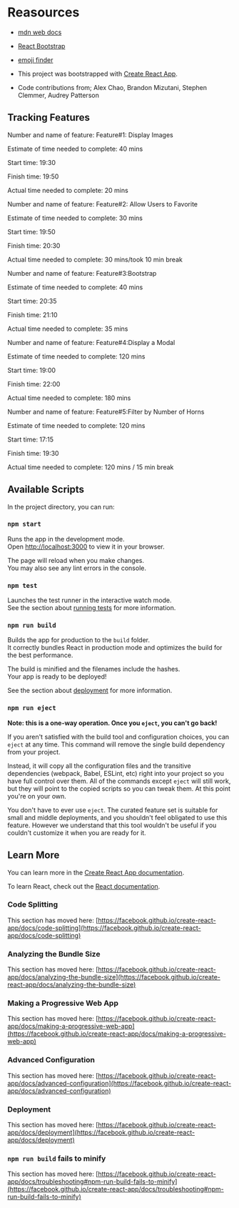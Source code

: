 # Reasources

- [mdn web docs](https://developer.mozilla.org/en-US/)
- [React Bootstrap](https://react-bootstrap.netlify.app/)
- [emoji finder](https://emojifinder.com/)

- This project was bootstrapped with [Create React App](https://github.com/facebook/create-react-app).

- Code contributions from; Alex Chao, Brandon Mizutani, Stephen Clemmer, Audrey Patterson

## Tracking Features

Number and name of feature: Feature#1: Display Images

Estimate of time needed to complete: 40 mins

Start time: 19:30

Finish time: 19:50

Actual time needed to complete: 20 mins

Number and name of feature: Feature#2: Allow Users to Favorite

Estimate of time needed to complete: 30 mins

Start time: 19:50

Finish time: 20:30

Actual time needed to complete: 30 mins/took 10 min break

Number and name of feature: Feature#3:Bootstrap

Estimate of time needed to complete: 40 mins

Start time: 20:35

Finish time: 21:10

Actual time needed to complete: 35 mins

Number and name of feature: Feature#4:Display a Modal

Estimate of time needed to complete: 120 mins

Start time: 19:00

Finish time: 22:00

Actual time needed to complete: 180 mins

Number and name of feature: Feature#5:Filter by Number of Horns

Estimate of time needed to complete: 120 mins

Start time: 17:15

Finish time: 19:30

Actual time needed to complete: 120 mins / 15 min break

## Available Scripts

In the project directory, you can run:

### `npm start`

Runs the app in the development mode.\
Open [http://localhost:3000](http://localhost:3000) to view it in your browser.

The page will reload when you make changes.\
You may also see any lint errors in the console.

### `npm test`

Launches the test runner in the interactive watch mode.\
See the section about [running tests](https://facebook.github.io/create-react-app/docs/running-tests) for more information.

### `npm run build`

Builds the app for production to the `build` folder.\
It correctly bundles React in production mode and optimizes the build for the best performance.

The build is minified and the filenames include the hashes.\
Your app is ready to be deployed!

See the section about [deployment](https://facebook.github.io/create-react-app/docs/deployment) for more information.

### `npm run eject`

**Note: this is a one-way operation. Once you `eject`, you can't go back!**

If you aren't satisfied with the build tool and configuration choices, you can `eject` at any time. This command will remove the single build dependency from your project.

Instead, it will copy all the configuration files and the transitive dependencies (webpack, Babel, ESLint, etc) right into your project so you have full control over them. All of the commands except `eject` will still work, but they will point to the copied scripts so you can tweak them. At this point you're on your own.

You don't have to ever use `eject`. The curated feature set is suitable for small and middle deployments, and you shouldn't feel obligated to use this feature. However we understand that this tool wouldn't be useful if you couldn't customize it when you are ready for it.

## Learn More

You can learn more in the [Create React App documentation](https://facebook.github.io/create-react-app/docs/getting-started).

To learn React, check out the [React documentation](https://reactjs.org/).

### Code Splitting

This section has moved here: [https://facebook.github.io/create-react-app/docs/code-splitting](https://facebook.github.io/create-react-app/docs/code-splitting)

### Analyzing the Bundle Size

This section has moved here: [https://facebook.github.io/create-react-app/docs/analyzing-the-bundle-size](https://facebook.github.io/create-react-app/docs/analyzing-the-bundle-size)

### Making a Progressive Web App

This section has moved here: [https://facebook.github.io/create-react-app/docs/making-a-progressive-web-app](https://facebook.github.io/create-react-app/docs/making-a-progressive-web-app)

### Advanced Configuration

This section has moved here: [https://facebook.github.io/create-react-app/docs/advanced-configuration](https://facebook.github.io/create-react-app/docs/advanced-configuration)

### Deployment

This section has moved here: [https://facebook.github.io/create-react-app/docs/deployment](https://facebook.github.io/create-react-app/docs/deployment)

### `npm run build` fails to minify

This section has moved here: [https://facebook.github.io/create-react-app/docs/troubleshooting#npm-run-build-fails-to-minify](https://facebook.github.io/create-react-app/docs/troubleshooting#npm-run-build-fails-to-minify)
